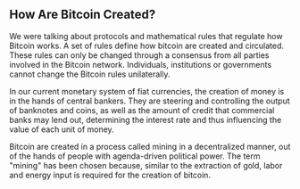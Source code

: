 ## How Are Bitcoin Created?

We were talking about protocols and mathematical rules that regulate how Bitcoin works. A set of rules define how bitcoin are created and circulated. These rules can only be changed through a consensus from all parties involved in the Bitcoin network. Individuals, institutions or governments cannot change the Bitcoin rules unilaterally.

In our current monetary system of fiat currencies, the creation of money is in the hands of central bankers. They are steering and controlling the output of banknotes and coins, as well as the amount of credit that commercial banks may lend out, determining the interest rate and thus influencing the value of each unit of money.

Bitcoin are created in a process called mining in a decentralized manner, out of the hands of people with agenda-driven political power. The term "mining" has been chosen because, similar to the extraction of gold, labor and energy input is required for the creation of bitcoin.
